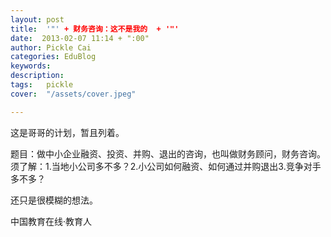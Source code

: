 ```yaml
---
layout: post  
title:  '"' + 财务咨询：这不是我的  + '"'
date:  2013-02-07 11:14 + ":00" 
author: Pickle Cai  
categories: EduBlog  
keywords: 
description:   
tags:	pickle   
cover:  "/assets/cover.jpeg"  

---  
```

    
这是哥哥的计划，暂且列着。

题目：做中小企业融资、投资、并购、退出的咨询，也叫做财务顾问，财务咨询。须了解：1.当地小公司多不多？2.小公司如何融资、如何通过并购退出3.竞争对手多不多？

还只是很模糊的想法。				

		    
 中国教育在线·教育人

